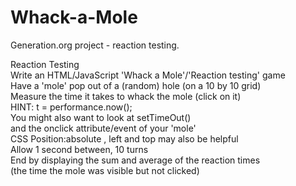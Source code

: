 # Whack-a-Mole
Generation.org project - reaction testing. 

Reaction Testing\
Write an HTML/JavaScript 'Whack a Mole'/'Reaction testing'  game\
Have a 'mole' pop out of a (random) hole (on a 10 by 10 grid)\
Measure the time it takes to whack the mole (click on it)\
HINT: t = performance.now();\
You might also want to look at setTimeOut()\
and the onclick attribute/event of your 'mole'\
CSS Position:absolute , left and top  may also be helpful\
Allow 1 second between, 10 turns\
End by displaying the sum and average of the reaction times\
(the time the mole was visible but not clicked)
